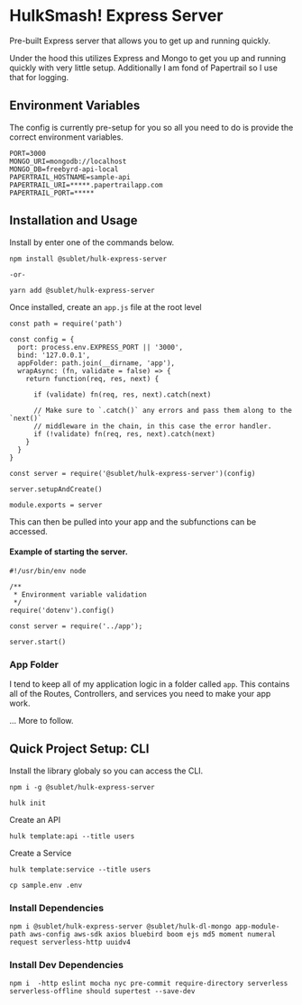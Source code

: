 # HulkSmash! Express Server

Pre-built Express server that allows you to get up and running quickly.

Under the hood this utilizes Express and Mongo to get you up and running quickly with very little setup.  Additionally I am fond of Papertrail so I use that for logging.

## Environment Variables

The config is currently pre-setup for you so all you need to do is provide the correct environment variables.

```
PORT=3000
MONGO_URI=mongodb://localhost
MONGO_DB=freebyrd-api-local
PAPERTRAIL_HOSTNAME=sample-api
PAPERTRAIL_URI=*****.papertrailapp.com
PAPERTRAIL_PORT=*****
```

## Installation and Usage

Install by enter one of the commands below.

```
npm install @sublet/hulk-express-server

-or-

yarn add @sublet/hulk-express-server
```

Once installed, create an `app.js` file at the root level 

```
const path = require('path')

const config = {
  port: process.env.EXPRESS_PORT || '3000',
  bind: '127.0.0.1',
  appFolder: path.join(__dirname, 'app'),
  wrapAsync: (fn, validate = false) => {
    return function(req, res, next) {

      if (validate) fn(req, res, next).catch(next)

      // Make sure to `.catch()` any errors and pass them along to the `next()`
      // middleware in the chain, in this case the error handler.
      if (!validate) fn(req, res, next).catch(next)
    }
  }
}

const server = require('@sublet/hulk-express-server')(config)

server.setupAndCreate()

module.exports = server
```

This can then be pulled into your app and the subfunctions can be accessed.

#### Example of starting the server.

```
#!/usr/bin/env node

/**
 * Environment variable validation
 */
require('dotenv').config()

const server = require('../app');

server.start()
```

### App Folder

I tend to keep all of my application logic in a folder called `app`. This contains all of the Routes, Controllers, and services you need to make your app work.

... More to follow.

## Quick Project Setup: CLI

Install the library globaly so you can access the CLI.

```
npm i -g @sublet/hulk-express-server
```

```
hulk init
```

Create an API

```
hulk template:api --title users
```

Create a Service

```
hulk template:service --title users
```

```
cp sample.env .env
```

### Install Dependencies

```
npm i @sublet/hulk-express-server @sublet/hulk-dl-mongo app-module-path aws-config aws-sdk axios bluebird boom ejs md5 moment numeral request serverless-http uuidv4
```

### Install Dev Dependencies
```
npm i  -http eslint mocha nyc pre-commit require-directory serverless serverless-offline should supertest --save-dev
```